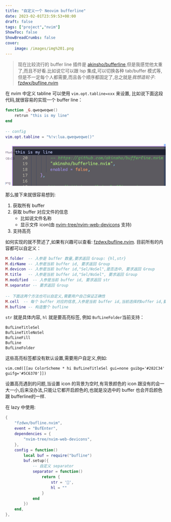 ```yaml
---
title: "自定义一个 Neovim bufferline"
date: 2023-02-01T23:59:53+08:00
draft: false
tags: ["project","nvim"]
ShowToc: false
ShowBreadCrumbs: false
cover:
    image: /images/img%201.png
---
```


> 现在比较流行的 buffer line 插件是 [akinsho/bufferline](https://github.com/akinsho/bufferline.nvim),但是我感觉他太重了,而且不好看.比如说它可以跟 lsp 集成,可以切换各种 tab/buffer 模式等,但是不一定每个人都需要,而且各个顺序都固定了,总之就是*我想造轮子*: [fzdwx/bufline.nvim](https://github.com/fzdwx/bufline.nvim.git)

在 nvim 中定义 tabline 可以使用 `vim.opt.tabline=xxx` 来设置, 比如说下面这段代码,就很容易的实现一个 buffer line：
```lua
function _G.qweqweqwe()
	retrun "this is my line"
end

-- config
vim.opt.tabline = "%!v:lua.qweqweqwe()"
```

![Show](/images/Pasted%20image%2020230202002815.png)

那么接下来就很容易想到:
1. 获取所有 buffer 
2. 获取 buffer 对应文件的信息
	- 比如说文件名称
	- 显示文件 icon(由 [nvim-tree/nvim-web-devicons](https://github.com/nvim-tree/nvim-web-devicons) 支持)
3. 支持高亮

如何实现的就不赘述了,如果有兴趣可以查看: [fzdwx/bufline.nvim](https://github.com/fzdwx/bufline.nvim.git). 目前所有的内容都可以自定义：
```lua
M.folder  -- 入参是 buffer 数量,要求返回 Group: {hl,str}
M.dirName -- 入参是当前 buffer id, 要求返回 Group
M.devicon -- 入参是当前 buffer id,"Sel/NoSel",是否选中, 要求返回 Group
M.title   -- 入参是当前 buffer id,"Sel/NoSel", 要求返回 Group
M.modified  -- 入参是当前 buffer id, 要求返回 str
M.separator -- 要求返回 Group

-- 下面这两个方法也可以自定义,需要用户自己保证正确性
M.cell  -- 每个 buffer 对应的信息,入参是当前 buffer id,当前选择的buffer id,要求返回 group 列表
M.bufline -- 构造整个 bufline
```

`str` 就是具体内容, `hl` 就是要高亮标签, 例如 `BufLineFolder`当前支持：
```
BufLineTitleSel  
BufLineTitleNoSel  
BufLineFill  
BufLine  
BufLineFolder
```

这些高亮标签都没有默认设置,需要用户自定义,例如:
```
vim.cmd([[au ColorScheme * hi BufLineTitleSel gui=none guibg='#282C34' guifg='#5C6370']])
```

设置高亮遇到的问题,当设置 icon 的背景为空时,有背景颜色的 icon 跟没有的会一大一小,后来没办法,只能让它都开启颜色的,也就是没选中的 buffer 也会开启颜色跟 bufferline的一样.

在 lazy 中使用:
```lua
{  
    "fzdwx/bufline.nvim",  
    event = "BufEnter",  
    dependencies = {  
        "nvim-tree/nvim-web-devicons",  
    },  
    config = function()  
        local buf = require("bufline")  
        buf.setup({  
            -- 自定义 separator
            separator = function()  
                return {  
                    str = '',  
                    hl = ""  
                }  
            end  
        })  
    end,  
},
```
